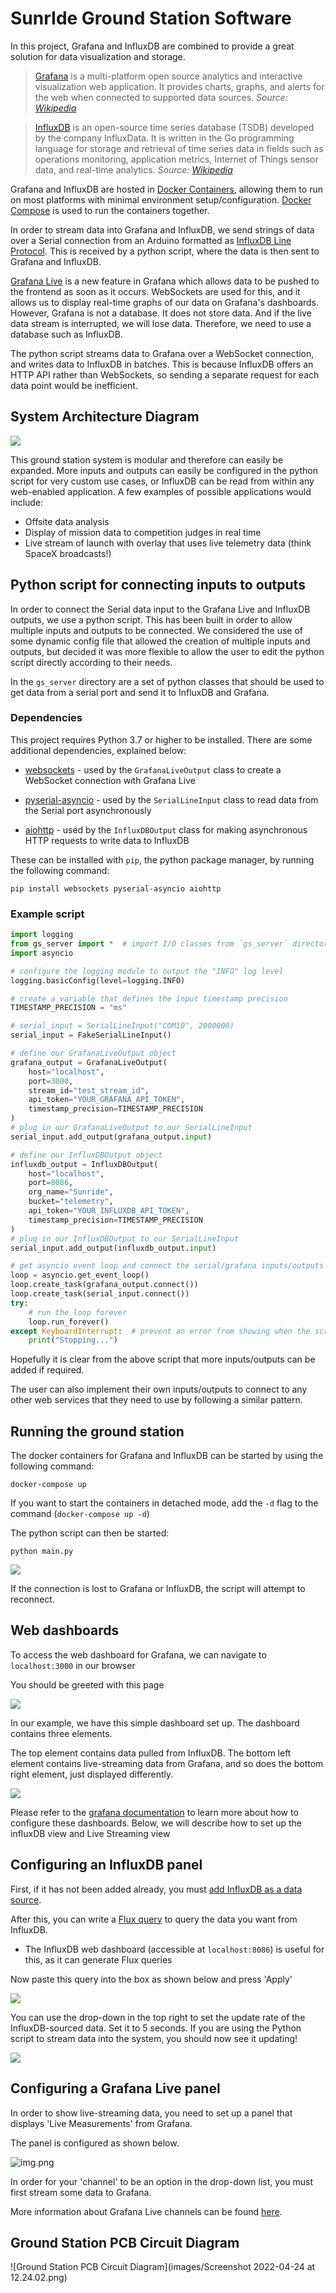 # SunrIde Ground Station Software

In this project, Grafana and InfluxDB are combined to provide a great solution for data visualization and storage.


> [Grafana](https://grafana.com/grafana/) is a multi-platform open source analytics and interactive visualization web
> application. It provides charts, graphs, and alerts for the web when connected to supported data sources.
_Source: [Wikipedia](https://en.wikipedia.org/wiki/Grafana)_

> [InfluxDB]() is an open-source time series database (TSDB) developed by the company InfluxData. It is written in the
> Go programming language for storage and retrieval of time series data in fields such as operations monitoring,
> application metrics, Internet of Things sensor data, and real-time analytics.
_Source: [Wikipedia](https://en.wikipedia.org/wiki/InfluxDB)_

Grafana and InfluxDB are hosted in [Docker Containers](https://www.docker.com/resources/what-container/),
allowing them to run on most platforms with minimal environment setup/configuration.
[Docker Compose](https://docs.docker.com/compose/) is used to run the containers together.

In order to stream data into Grafana and InfluxDB, we send strings of data over a Serial connection from an Arduino
formatted as [InfluxDB Line Protocol](https://docs.influxdata.com/influxdb/v2.1/reference/syntax/line-protocol/).
This is received by a python script, where the data is then sent to Grafana and InfluxDB.

[Grafana Live](https://grafana.com/docs/grafana/latest/live/) is a new feature in Grafana which allows data to be
pushed to the frontend as soon as it occurs. WebSockets are used for this, and it allows us to display real-time graphs
of our data on Grafana's dashboards. However, Grafana is not a database. It does not store data. And if the live data
stream is interrupted, we will lose data. Therefore, we need to use a database such as InfluxDB.

The python script streams data to Grafana over a WebSocket connection, and writes data to InfluxDB in batches. This is
because InfluxDB offers an HTTP API rather than WebSockets, so sending a separate request for each data point would be
inefficient.

## System Architecture Diagram

![](images/ground_station_diagram.png)

This ground station system is modular and therefore can easily be expanded. More inputs and outputs can easily be
configured in the python script for very custom use cases, or InfluxDB can be read from within any web-enabled
application. A few examples of possible applications would include:
- Offsite data analysis
- Display of mission data to competition judges in real time
- Live stream of launch with overlay that uses live telemetry data (think SpaceX broadcasts!)

## Python script for connecting inputs to outputs

In order to connect the Serial data input to the Grafana Live and InfluxDB outputs, we use a python script. This has
been built in order to allow multiple inputs and outputs to be connected. We considered the use of some dynamic config
file that allowed the creation of multiple inputs and outputs, but decided it was more flexible to allow the user to
edit the python script directly according to their needs.

In the `gs_server` directory are a set of python classes that should be used to get data from a serial port and send
it to InfluxDB and Grafana.

### Dependencies

This project requires Python 3.7 or higher to be installed. There are some additional dependencies, explained below:

- [websockets](https://websockets.readthedocs.io/en/stable/) - used by the `GrafanaLiveOutput` class to create a
  WebSocket connection with Grafana Live

- [pyserial-asyncio](https://pyserial-asyncio.readthedocs.io/en/latest/) - used by the `SerialLineInput` class to
  read data from the Serial port asynchronously

- [aiohttp](https://docs.aiohttp.org/en/stable/) - used by the `InfluxDBOutput` class for making asynchronous HTTP
  requests to write data to InfluxDB

These can be installed with `pip`, the python package manager, by running the following command:

    pip install websockets pyserial-asyncio aiohttp

### Example script

```python
import logging
from gs_server import *  # import I/O classes from `gs_server` directory
import asyncio

# configure the logging module to output the "INFO" log level
logging.basicConfig(level=logging.INFO)

# create a variable that defines the input timestamp precision
TIMESTAMP_PRECISION = "ms"

# serial_input = SerialLineInput("COM10", 2000000)
serial_input = FakeSerialLineInput()

# define our GrafanaLiveOutput object
grafana_output = GrafanaLiveOutput(
    host="localhost",
    port=3000,
    stream_id="test_stream_id",
    api_token="YOUR_GRAFANA_API_TOKEN",
    timestamp_precision=TIMESTAMP_PRECISION
)
# plug in our GrafanaLiveOutput to our SerialLineInput
serial_input.add_output(grafana_output.input)

# define our InfluxDBOutput object
influxdb_output = InfluxDBOutput(
    host="localhost",
    port=8086,
    org_name="Sunride",
    bucket="telemetry",
    api_token="YOUR_INFLUXDB_API_TOKEN",
    timestamp_precision=TIMESTAMP_PRECISION
)
# plug in our InfluxDBOutput to our SerialLineInput
serial_input.add_output(influxdb_output.input)

# get asyncio event loop and connect the serial/grafana inputs/outputs
loop = asyncio.get_event_loop()
loop.create_task(grafana_output.connect())
loop.create_task(serial_input.connect())
try:
    # run the loop forever
    loop.run_forever()
except KeyboardInterrupt:  # prevent an error from showing when the script is closed
    print("Stopping...")
```

Hopefully it is clear from the above script that more inputs/outputs can be added if required. 

The user can also implement their own inputs/outputs to connect to any other web services that they need to use by 
following a similar pattern.

## Running the ground station

The docker containers for Grafana and InfluxDB can be started by using the following command:

    docker-compose up

If you want to start the containers in detached mode, add the `-d` flag to the command (`docker-compose up -d`)

The python script can then be started:

    python main.py

![](images/command_line_screenshot.png)

If the connection is lost to Grafana or InfluxDB, the script will attempt to reconnect.

## Web dashboards

To access the web dashboard for Grafana, we can navigate to `localhost:3000` in our browser

You should be greeted with this page 

![](images/grafana_home.png)

In our example, we have this simple dashboard set up. The dashboard contains three elements. 

The top element contains data pulled from InfluxDB. The bottom left element contains live-streaming data from Grafana, 
and so does the bottom right element, just displayed differently.

![](images/grafana_dashboard.png)

Please refer to the [grafana documentation](https://grafana.com/docs/grafana/latest/dashboards/) to learn more about 
how to configure these dashboards. Below, we will describe how to set up the influxDB view and Live Streaming view

## Configuring an InfluxDB panel

First, if it has not been added already, you must 
[add InfluxDB as a data source](https://grafana.com/docs/grafana/latest/datasources/influxdb/).

After this, you can write a [Flux query](https://docs.influxdata.com/influxdb/cloud/query-data/get-started/) to query 
the data you want from InfluxDB.
- The InfluxDB web dashboard (accessible at `localhost:8086`) is useful for this, as it can generate Flux queries

Now paste this query into the box as shown below and press 'Apply'

![](images/influxdb_panel.png)

You can use the drop-down in the top right to set the update rate of the InfluxDB-sourced data. Set it to 5 seconds. If 
you are using the Python script to stream data into the system, you should now see it updating!

![](images/dashboard_refresh_rate.png)

## Configuring a Grafana Live panel

In order to show live-streaming data, you need to set up a panel that displays 'Live Measurements' from Grafana.

The panel is configured as shown below.

![img.png](images/grafana_live_panel.png)

In order for your 'channel' to be an option in the drop-down list, you must first stream some data to Grafana.

More information about Grafana Live channels can be found 
[here](https://grafana.com/docs/grafana/latest/live/live-channel/).


## Ground Station PCB Circuit Diagram

![Ground Station PCB Circuit Diagram](images/Screenshot 2022-04-24 at 12.24.02.png)
